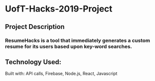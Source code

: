 # UofT-Hacks-2019-Project

## Project Description

### ResumeHacks is a tool that immediately generates a custom resume for its users based upon key-word searches. 

## Technology Used:

Built with: API calls, Firebase, Node.js, React, Javascript 
